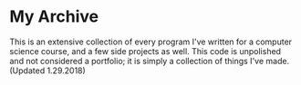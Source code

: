 # My Archive
This is an extensive collection of every program I've written for a computer science course, and a few side projects as well.
This code is unpolished and not considered a portfolio; it is simply a collection of things I've made.
(Updated 1.29.2018)

